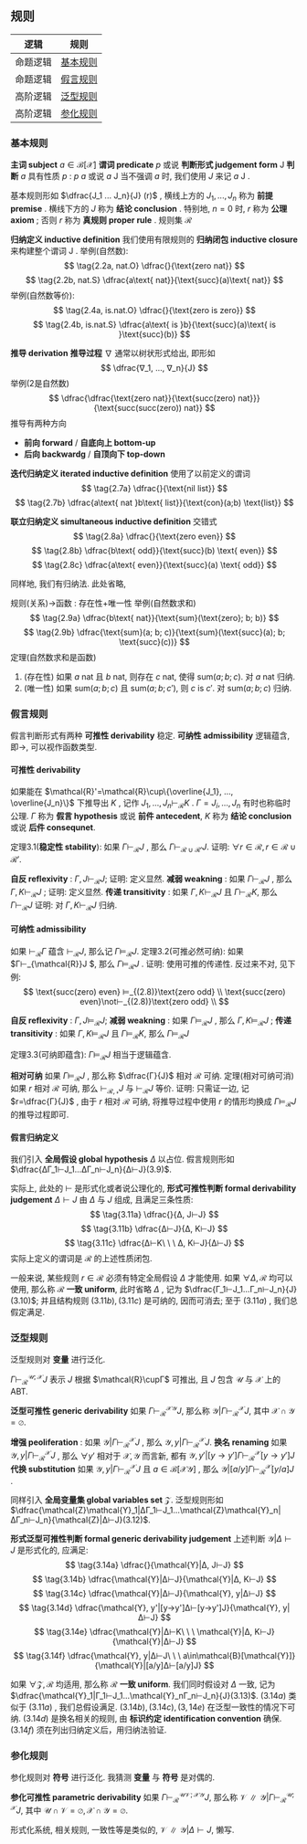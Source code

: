 ## 规则

|逻辑|规则|
|:-:|:-:|
|命题逻辑|[基本规则](###基本规则)|
|命题逻辑|[假言规则](###假言规则)|
|高阶逻辑|[泛型规则](###泛型规则)|
|高阶逻辑|[参化规则](###参化规则)|
    

### 基本规则
**主词 subject** $a\in\mathcal{B}[\mathcal{X}]$
**谓词 predicate** $p$ 或说 **判断形式 judgement form** $\mathsf{J}$
**判断** $a$ 具有性质 $p$ : $p$ $a$ 或说 $a$ $\mathsf{J}$
当不强调 $a$ 时, 我们使用 $J$ 来记 $a$ $\mathsf{J}$ .

基本规则形如 $\dfrac{J_1 ... J_n}{J} (r)$ ,
横线上方的 $J_1, ..., J_n$ 称为 **前提 premise** .
横线下方的 $J$ 称为 **结论 conclusion** .
特别地, $n=0$ 时, $r$ 称为 **公理 axiom** ;
否则 $r$ 称为 **真规则 proper rule** .
规则集 $\mathcal{R}$


**归纳定义 inductive definition**
我们使用有限规则的 **归纳闭包 inductive closure** 来构建整个谓词 $\mathsf{J}$ .
举例(自然数):
$$
\tag{2.2a, nat.O} \dfrac{}{\text{zero nat}}
$$
$$
\tag{2.2b, nat.S} \dfrac{a\text{ nat}}{\text{succ}(a)\text{ nat}}
$$
举例(自然数等价):
$$
\tag{2.4a, is.nat.O} \dfrac{}{\text{zero is zero}}
$$
$$
\tag{2.4b, is.nat.S} \dfrac{a\text{ is }b}{\text{succ}(a)\text{ is }\text{succ}(b)}
$$

**推导 derivation**
**推导过程** $∇$ 通常以树状形式给出, 即形如
$$
\dfrac{∇_1, ..., ∇_n}{J}
$$
举例(2是自然数)
$$
\dfrac{\dfrac{\text{zero nat}}{\text{succ(zero) nat}}}{\text{succ(succ(zero)) nat}}
$$
推导有两种方向
- **前向 forward** / **自底向上 bottom-up**
- **后向 backwardg** / **自顶向下 top-down**


**迭代归纳定义 iterated inductive definition** 使用了以前定义的谓词
$$
\tag{2.7a} \dfrac{}{\text{nil list}}
$$
$$
\tag{2.7b} \dfrac{a\text{ nat }b\text{ list}}{\text{con}(a;b) \text{list}}
$$

**联立归纳定义 simultaneous inductive definition** 交错式
$$
\tag{2.8a} \dfrac{}{\text{zero even}}
$$
$$
\tag{2.8b} \dfrac{b\text{ odd}}{\text{succ}(b) \text{ even}}
$$
$$
\tag{2.8c} \dfrac{a\text{ even}}{\text{succ}(a) \text{ odd}}
$$

同样地, 我们有归纳法.
此处省略, 


规则(关系)→函数 : 存在性+唯一性
举例(自然数求和)
$$
\tag{2.9a} \dfrac{b\text{ nat}}{\text{sum}(\text{zero}; b; b)}
$$
$$
\tag{2.9b} \dfrac{\text{sum}(a; b; c)}{\text{sum}(\text{succ}(a); b; \text{succ}(c))}
$$
定理(自然数求和是函数)
1. (存在性) 如果 $a \text{ nat}$ 且 $b \text{ nat}$, 则存在 $c \text{ nat}$, 使得 $\text{sum}(a; b; c)$.
   对 $a \text{ nat}$ 归纳.
2. (唯一性) 如果 $\text{sum}(a; b; c)$ 且 $\text{sum}(a; b; c')$, 则 $c \text{ is } c'$.
   对 $\text{sum}(a; b; c)$ 归纳.

### 假言规则
假言判断形式有两种
**可推性 derivability** 稳定.
**可纳性 admissibility** 逻辑蕴含, 即→, 可以视作函数类型.

#### **可推性 derivability**
如果能在 $\mathcal{R}'=\mathcal{R}\cup\{\overline{J_1}, ..., \overline{J_n}\}$ 下推导出 $K$ , 记作 $J_1,...,J_n⊢_\mathcal{R}K$ .
$Γ=J_i,...,J_n$ 有时也称临时公理.
$Γ$ 称为 **假言 hypothesis** 或说 **前件 antecedent**,
$K$ 称为 **结论 conclusion** 或说 **后件 consequnet**.

定理3.1(**稳定性 stability**): 如果 $Γ⊢_{\mathcal{R}}J$ , 那么 $Γ⊢_{\mathcal{R}\cup\mathcal{R}'}J$.
证明: $\forall r\in\mathcal{R}, r\in\mathcal{R}\cup\mathcal{R}'$.

**自反 reflexivity** : $Γ, J⊢_{\mathcal{R}}J$;
证明: 定义显然.
**减弱 weakning** : 如果 $Γ⊢_{\mathcal{R}}J$ , 那么 $Γ, K⊢_{\mathcal{R}}J$ ;
证明: 定义显然.
**传递 transitivity** : 如果 $Γ, K⊢_{\mathcal{R}}J$ 且 $Γ⊢_{\mathcal{R}}K$, 那么 $Γ⊢_{\mathcal{R}}J$
证明: 对 $Γ, K⊢_{\mathcal{R}}J$ 归纳.

#### **可纳性 admissibility**
如果 $⊢_{\mathcal{R}}Γ$ 蕴含 $⊢_{\mathcal{R}}J$, 那么记 $Γ⊨_{\mathcal{R}}J$.
定理3.2(可推必然可纳): 如果 $Γ⊢_{\mathcal{R}}J $, 那么 $Γ⊨_{\mathcal{R}}J$ .
证明: 使用可推的传递性.
反过来不对, 见下例:
$$
\text{succ(zero) even}    ⊨_{(2.8)}\text{zero odd} \\
\text{succ(zero) even}\not⊢_{(2.8)}\text{zero odd} \\
$$

**自反 reflexivity** : $Γ, J⊨_{\mathcal{R}}J$;
**减弱 weakning** : 如果 $Γ⊨_{\mathcal{R}}J$ , 那么 $Γ, K⊨_{\mathcal{R}}J$ ;
**传递 transitivity** : 如果 $Γ, K⊨_{\mathcal{R}}J$ 且 $Γ⊨_{\mathcal{R}}K$, 那么 $Γ⊨_{\mathcal{R}}J$

定理3.3(可纳即蕴含): $Γ⊨_{\mathcal{R}}J$ 相当于逻辑蕴含.

**相对可纳**
如果 $Γ⊨_{\mathcal{R}}J$ , 那么称 $\dfrac{Γ}{J}$ 相对 $\mathcal{R}$ 可纳.
定理(相对可纳可消) 如果 $r$ 相对 $\mathcal{R}$ 可纳, 那么 $⊢_{\mathcal{R, r}}J$ 与 $⊢_{\mathcal{R}}J$ 等价.
证明: 只需证一边, 记 $r=\dfrac{Γ}{J}$ , 由于 $r$ 相对 $\mathcal{R}$ 可纳,
    将推导过程中使用 $r$ 的情形均换成 $Γ⊨_{\mathcal{R}}J$ 的推导过程即可.


#### 假言归纳定义
我们引入 **全局假设 global hypothesis** $Δ$ 以占位.
假言规则形如 $\dfrac{ΔΓ_1⊢J_1...ΔΓ_n⊢J_n}{Δ⊢J}(3.9)$.

实际上, 此处的 $⊢$ 是形式化或者说公理化的,
**形式可推性判断 formal derivability judgement** 
$Δ⊢J$ 由 $Δ$ 与 $J$ 组成, 且满足三条性质:
$$
\tag{3.11a} \dfrac{}{Δ, J⊢J}
$$
$$
\tag{3.11b} \dfrac{Δ⊢J}{Δ, K⊢J}
$$
$$
\tag{3.11c} \dfrac{Δ⊢K\ \ \  Δ, K⊢J}{Δ⊢J}
$$
实际上定义的谓词是 $\mathcal{R}$ 的上述性质闭包.

一般来说, 某些规则 $r\in\mathcal{R}$ 必须有特定全局假设 $Δ$ 才能使用.
如果 $\forall Δ, \mathcal{R}$ 均可以使用, 那么称 $\mathcal{R}$ **一致 uniform**, 
此时省略 $Δ$ , 记为 $\dfrac{Γ_1⊢J_1...Γ_n⊢J_n}{J}(3.10)$;
并且结构规则 $(3.11b), (3.11c)$ 是可纳的, 因而可消去;
至于 $(3.11a)$ , 我们总假定满足.

### 泛型规则
泛型规则对 **变量** 进行泛化.

$Γ⊢_{\mathcal{R}}^{\mathcal{U}; \mathcal{X}}J$ 表示 $J$ 根据 $\mathcal{R}\cupΓ$ 可推出, 且 $J$ 包含 $\mathcal{U}$ 与 $\mathcal{X}$ 上的 ABT.

**泛型可推性 generic derivability** 
如果 $Γ⊢_{\mathcal{R}}^{\mathcal{X}\mathcal{Y}}J$, 那么称 $\mathcal{Y}|Γ⊢_{\mathcal{R}}^{\mathcal{X}}J$, 其中 $\mathcal{X}\cap\mathcal{Y}=\varnothing$.

**增强 peoliferation** : 如果 $\mathcal{Y}|Γ⊢_{\mathcal{R}}^{\mathcal{X}}J$ , 那么 $\mathcal{Y}, y|Γ⊢_{\mathcal{R}}^{\mathcal{X}}J$.
**换名 renaming** 如果 $\mathcal{Y}, y|Γ⊢_{\mathcal{R}}^{\mathcal{X}}J$ , 那么 $\forall y'$ 相对于 $\mathcal{X}, \mathcal{Y}$ 而言新, 都有 $\mathcal{Y}, y'|[y→y']Γ⊢_{\mathcal{R}}^{\mathcal{X}}[y→y']J$
**代换 substitution** 如果 $\mathcal{Y}, y|Γ⊢_{\mathcal{R}}^{\mathcal{X}}J$ 且 $a\in\mathcal{B}[\mathcal{X}\mathcal{Y}]$ , 那么 $\mathcal{Y}|[a/y]Γ⊢_{\mathcal{R}}^{\mathcal{X}}[y/a]J$ .

同样引入 **全局变量集 global variables set** $\mathcal{Z}$.
泛型规则形如 $\dfrac{\mathcal{Z}\mathcal{Y}_1|ΔΓ_1⊢J_1...\mathcal{Z}\mathcal{Y}_n|ΔΓ_n⊢J_n}{\mathcal{Z}|Δ⊢J}(3.12)$.

**形式泛型可推性判断 formal generic derivability judgement**
上述判断 $\mathcal{Y}|Δ⊢J$ 是形式化的, 应满足:
$$
\tag{3.14a} \dfrac{}{\mathcal{Y}|Δ, J⊢J}
$$
$$
\tag{3.14b} \dfrac{\mathcal{Y}|Δ⊢J}{\mathcal{Y}|Δ, K⊢J}
$$
$$
\tag{3.14c} \dfrac{\mathcal{Y}|Δ⊢J}{\mathcal{Y}, y|Δ⊢J}
$$
$$
\tag{3.14d} \dfrac{\mathcal{Y}, y'|[y→y']Δ⊢[y→y']J}{\mathcal{Y}, y|Δ⊢J}
$$
$$
\tag{3.14e} \dfrac{\mathcal{Y}|Δ⊢K\ \ \  \mathcal{Y}|Δ, K⊢J}{\mathcal{Y}|Δ⊢J}
$$
$$
\tag{3.14f} \dfrac{\mathcal{Y}, y|Δ⊢J\ \ \  a\in\mathcal{B}[\mathcal{Y}]}{\mathcal{Y}|[a/y]Δ⊢[a/y]J}
$$

如果 $\forall\mathcal{Z}, \mathcal{R}$ 均适用, 那么称 $\mathcal{R}$ **一致 uniform**.
我们同时假设对 $Δ$ 一致, 记为 $\dfrac{\mathcal{Y}_1|Γ_1⊢J_1...\mathcal{Y}_nΓ_n⊢J_n}{J}(3.13)$.
$(3.14a)$ 类似于 $(3.11a)$ , 我们总假设满足.
$(3.14b), (3.14c), (3,14e)$ 在泛型一致性的情况下可纳.
$(3.14d)$ 是换名相关的规则, 由 **标识约定 identification convention** 确保.
$(3.14f)$ 须在列出归纳定义后，用归纳法验证.

### 参化规则
参化规则对 **符号** 进行泛化.
我猜测 **变量** 与 **符号** 是对偶的.

**参化可推性 parametric derivability** 
如果 $Γ⊢_{\mathcal{R}}^{\mathcal{U}\mathcal{V}; \mathcal{X}\mathcal{Y}}J$, 那么称 $\mathcal{V}∥\mathcal{Y}|Γ⊢_{\mathcal{R}}^{\mathcal{U}; \mathcal{X}}J$,
其中 $\mathcal{U}\cap\mathcal{V}=\varnothing, \mathcal{X}\cap\mathcal{Y}=\varnothing$.

形式化系统, 相关规则, 一致性等是类似的, $\mathcal{V}∥\mathcal{Y}|Δ⊢J$, 懒写.